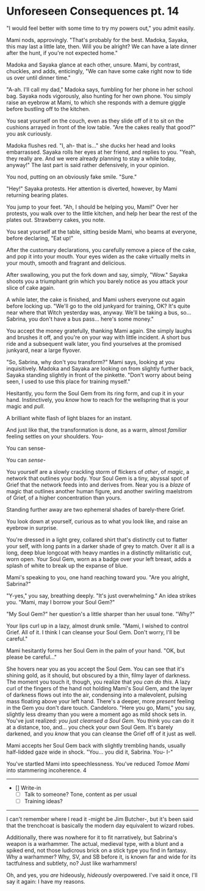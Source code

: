 # Unforeseen Consequences pt. 14

"I would feel better with some time to try my powers out," you admit easily.

Mami nods, approvingly. "That's probably for the best. Madoka, Sayaka, this may last a little late, then. Will you be alright? We can have a late dinner after the hunt, if you're not expected home."

Madoka and Sayaka glance at each other, unsure. Mami, by contrast, chuckles, and adds, enticingly, "We can have some cake right now to tide us over until dinner time."

"A-ah. I'll call my dad," Madoka says, fumbling for her phone in her school bag. Sayaka nods vigorously, also hunting for her own phone. You simply raise an eyebrow at Mami, to which she responds with a demure giggle before bustling off to the kitchen.

You seat yourself on the couch, even as they slide off of it to sit on the cushions arrayed in front of the low table. "Are the cakes really that good?" you ask curiously.

Madoka flushes red. "I, ah- that is..." she ducks her head and looks embarrassed. Sayaka rolls her eyes at her friend, and replies to you. "Yeah, they really are. And we were already planning to stay a while today, anyway!" The last part is said rather defensively, in your opinion.

You nod, putting on an obviously fake smile. "Sure."

"Hey!" Sayaka protests. Her attention is diverted, however, by Mami returning bearing plates.

You jump to your feet. "Ah, I should be helping you, Mami!" Over her protests, you walk over to the little kitchen, and help her bear the rest of the plates out. Strawberry cakes, you note.

You seat yourself at the table, sitting beside Mami, who beams at everyone, before declaring, "Eat up!"

After the customary declarations, you carefully remove a piece of the cake, and pop it into your mouth. Your eyes widen as the cake virtually melts in your mouth, smooth and fragrant and delicious.

After swallowing, you put the fork down and say, simply, "Wow." Sayaka shoots you a triumphant grin which you barely notice as you attack your slice of cake again.

A while later, the cake is finished, and Mami ushers everyone out again before locking up. "We'll go to the old junkyard for training, OK? It's quite near where that Witch yesterday was, anyway. We'll be taking a bus, so... Sabrina, you don't have a bus pass... here's some money."

You accept the money gratefully, thanking Mami again. She simply laughs and brushes it off, and you're on your way with little incident. A short bus ride and a subsequent walk later, you find yourselves at the promised junkyard, near a large flyover.

"So, Sabrina, why don't you transform?" Mami says, looking at you inquisitively. Madoka and Sayaka are looking on from slightly further back, Sayaka standing slightly in front of the pinkette. "Don't worry about being seen, I used to use this place for training myself."

Hesitantly, you form the Soul Gem from its ring form, and cup it in your hand. Instinctively, you *know* how to reach for the wellspring that is your magic and *pull*.

A brilliant white flash of light blazes for an instant.

And just like that, the transformation is done, as a warm, almost *familiar* feeling settles on your shoulders. You-

You can sense-

You can *sense-*

You yourself are a slowly crackling storm of flickers of *other*, of *magic*, a network that outlines your body. Your Soul Gem is a tiny, abyssal spot of Grief that the network feeds into and derives from. Near you is a *blaze* of magic that outlines another human figure, and another swirling maelstrom of Grief, of a higher concentration than yours.

Standing further away are two ephemeral shades of barely-there Grief.

You look down at yourself, curious as to what you look like, and raise an eyebrow in surprise.

You're dressed in a light grey, collared shirt that's distinctly cut to flatter your self, with long pants in a darker shade of grey to match. Over it all is a long, deep blue longcoat with heavy mantles in a distinctly militaristic cut, worn open. Your Soul Gem, worn as a badge over your left breast, adds a splash of white to break up the expanse of blue.

Mami's speaking to you, one hand reaching toward you. "Are you alright, Sabrina?"

"Y-yes," you say, breathing deeply. "It's just overwhelming." An idea strikes you. "Mami, may I borrow your Soul Gem?"

"My Soul Gem?" her question's a little sharper than her usual tone. "Why?"

Your lips curl up in a lazy, almost drunk smile. "Mami, I wished to control Grief. All of it. I think I can cleanse your Soul Gem. Don't worry, I'll be careful."

Mami hesitantly forms her Soul Gem in the palm of your hand. "OK, but please be careful..."

She hovers near you as you accept the Soul Gem. You can see that it's shining gold, as it should, but obscured by a thin, filmy layer of darkness. The moment you touch it, though, you realize that *you can do this*. A lazy curl of the fingers of the hand not holding Mami's Soul Gem, and the layer of darkness flows out into the air, condensing into a malevolent, pulsing mass floating above your left hand. There's a deeper, more *present* feeling in the Gem you don't dare touch.
Candeloro.
"Here you go, Mami," you say, slightly less dreamy than you were a moment ago as mild shock sets in. You've just realized: *you just cleansed a Soul Gem.* You think you can do it at a distance, too, and... you check your own Soul Gem. It's barely darkened, and you *know* that you can cleanse the Grief off of it just as well.

Mami accepts her Soul Gem back with slightly trembling hands, usually half-lidded gaze wide in shock. "You... you did it, Sabrina. You- I-"

You've startled Mami into speechlessness. You've reduced *Tomoe Mami* into stammering incoherence.
4

---

- []  Write-in
  - [ ] Talk to someone? Tone, content as per usual
  - [ ] Training ideas?

---

I can't remember where I read it -might be Jim Butcher-, but it's been said that the trenchcoat is basically the modern day equivalent to wizard robes.

Additionally, there was nowhere for it to fit narratively, but Sabrina's weapon is a warhammer. The actual, medieval type, with a blunt and a spiked end, not those ludicrous brick on a stick type you find in fantasy. Why a warhammer? Why, SV, and SB before it, is known far and wide for its tactfulness and subtlety, no? Just like warhammers!

Oh, and yes, you *are* hideously, *hideously* overpowered. I've said it once, I'll say it again: I have my reasons.
